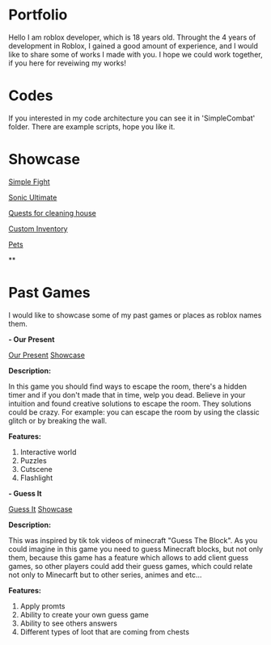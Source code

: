 # Portfolio
Hello I am roblox developer, which is 18 years old. Throught the 4 years of development in Roblox, I gained a good amount of experience, and I would like to share some of works I made with you. I hope we could work together, if you here for reveiwing my works!

# Codes
If you interested in my code architecture you can see it in 'SimpleCombat' folder. There are example scripts, hope you like it.

# Showcase

[Simple Fight](https://streamable.com/k72frr)

[Sonic Ultimate](https://streamable.com/t6c5n3)

[Quests for cleaning house](https://streamable.com/32b9vw)

[Custom Inventory](https://streamable.com/qenbd0)

[Pets](https://streamable.com/ijt6cg)

**

# Past Games
I would like to showcase some of my past games or places as roblox names them.

**- Our Present**

[Our Present](https://www.roblox.com/games/8383598123/Our-Present)
[Showcase](https://gyazo.com/28859a67e7501e33a1d5d5793768df1b)

**Description:**

In this game you should find ways to escape the room, there's a hidden timer and if you don't made that in time, welp you dead. Believe in your intuition and found creative solutions to escape the room. They solutions could be crazy. For example: you can escape the room by using the classic glitch or by breaking the wall.

**Features:**

1. Interactive world
2. Puzzles
3. Cutscene
4. Flashlight

**- Guess It**

[Guess It](https://www.roblox.com/games/16653986060/Guess-It)
[Showcase](https://streamable.com/7vbb51)

**Description:**

This was inspired by tik tok videos of minecraft "Guess The Block". As you could imagine in this game you need to guess Minecraft blocks, but not only them, because this game has a feature which allows to add client guess games, so other players could add their guess games, which could relate not only to Minecarft but to other series, animes and etc...

**Features:**

1. Apply promts
2. Ability to create your own guess game
3. Ability to see others answers
4. Different types of loot that are coming from chests
